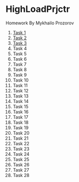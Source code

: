 # HighLoadPrjctr
Homework By Mykhailo Prozorov

1. [Task 1](Homework/Task1/Task1.md)
2. [Task 2](Homework/Task2/)
3. [Task 3](Homework/Task3/Task3.md)
4. Task 4
5. Task 5
6. Task 6
7. Task 7
8. Task 8
9. Task 9
10. Task 10
11. Task 11
12. Task 12
13. Task 13
14. Task 14
15. Task 15
16. Task 16
17. Task 17
18. Task 18
19. Task 19
20. Task 20
21. Task 21
22. Task 22
23. Task 23
24. Task 24
25. Task 25
26. Task 26
27. Task 27
28. Task 28
